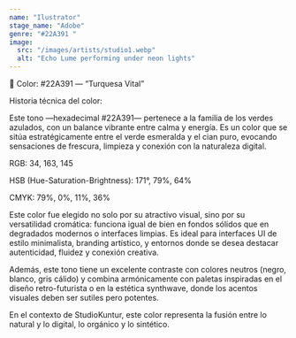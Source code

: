 ```yaml
---
name: "Ilustrator"
stage_name: "Adobe"
genre: "#22A391 "
image:
  src: "/images/artists/studio1.webp"
  alt: "Echo Lume performing under neon lights"
---
```


🎨 Color: #22A391 — “Turquesa Vital”

Historia técnica del color:

Este tono —hexadecimal #22A391— pertenece a la familia de los verdes azulados, con un balance vibrante entre calma y energía. Es un color que se sitúa estratégicamente entre el verde esmeralda y el cian puro, evocando sensaciones de frescura, limpieza y conexión con la naturaleza digital.

RGB: 34, 163, 145

HSB (Hue-Saturation-Brightness): 171°, 79%, 64%

CMYK: 79%, 0%, 11%, 36%

Este color fue elegido no solo por su atractivo visual, sino por su versatilidad cromática: funciona igual de bien en fondos sólidos que en degradados modernos o interfaces limpias. Es ideal para interfaces UI de estilo minimalista, branding artístico, y entornos donde se desea destacar autenticidad, fluidez y conexión creativa.

Además, este tono tiene un excelente contraste con colores neutros (negro, blanco, gris cálido) y combina armónicamente con paletas inspiradas en el diseño retro-futurista o en la estética synthwave, donde los acentos visuales deben ser sutiles pero potentes.

En el contexto de StudioKuntur, este color representa la fusión entre lo natural y lo digital, lo orgánico y lo sintético.
